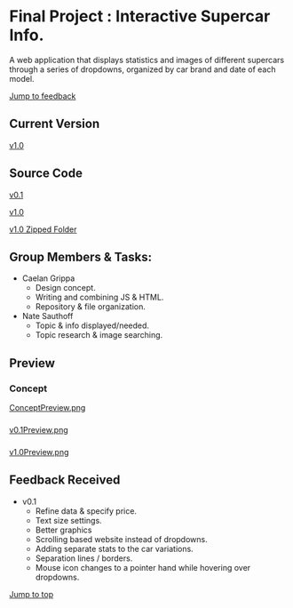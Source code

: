 # Final Project : Interactive Supercar Info.

A web application that displays statistics and images of different supercars through a series of dropdowns, organized by car brand and date of each model.

[Jump to feedback](https://github.com/CG-SKYLN/Program.Project/blob/gh-pages/README.md#feedback-received)

## Current Version
[v1.0](http://supercarstats.great-site.net/)

## Source Code
[v0.1](https://github.com/CG-SKYLN/Program.Project/tree/gh-pages/src/v0.1)

[v1.0](https://github.com/CG-SKYLN/Program.Project/blob/gh-pages/src/v1.0)

[v1.0 Zipped Folder](https://github.com/CG-SKYLN/Program.Project/blob/gh-pages/src/v1.zip)

## Group Members & Tasks:
  - Caelan Grippa
      - Design concept.
      - Writing and combining JS & HTML.
      - Repository & file organization.
  - Nate Sauthoff
      - Topic & info displayed/needed.
      - Topic research & image searching.

## Preview

### Concept

[ConceptPreview.png](https://raw.githubusercontent.com/CG-SKYLN/Program.Project/gh-pages/images/ConceptStarting.png)

### 

[v0.1Preview.png](https://raw.githubusercontent.com/CG-SKYLN/Program.Project/gh-pages/images/Final-Result.png)

###

[v1.0Preview.png](https://raw.githubusercontent.com/CG-SKYLN/Program.Project/gh-pages/images/v1.0Preview.png)

## Feedback Received

- v0.1
  - Refine data & specify price.
  - Text size settings.
  - Better graphics
  - Scrolling based website instead of dropdowns.
  - Adding separate stats to the car variations.
  - Separation lines / borders.
  - Mouse icon changes to a pointer hand while hovering over dropdowns.

[Jump to top](https://github.com/CG-SKYLN/Program.Project/blob/gh-pages/README.md#final-project--interactive-supercar-info)
